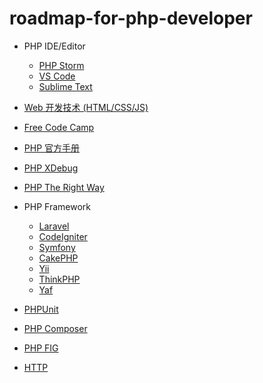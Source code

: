# roadmap-for-php-developer

- PHP IDE/Editor

  - [PHP Storm](https://www.jetbrains.com/phpstorm/)
  - [VS Code](https://code.visualstudio.com/)
  - [Sublime Text](https://www.sublimetext.com/)

- [Web 开发技术 (HTML/CSS/JS)](https://developer.mozilla.org/zh-CN/docs/Web)

- [Free Code Camp](https://www.freecodecamp.org/)

- [PHP 官方手册](https://www.php.net/manual/zh/)

- [PHP XDebug](https://xdebug.org/)

- [PHP The Right Way](https://phptherightway.com/)

- PHP Framework

  - [Laravel](https://laravel.com/)
  - [CodeIgniter](https://www.codeigniter.com/)
  - [Symfony](https://symfony.com/)
  - [CakePHP](https://cakephp.org/)
  - [Yii](https://www.yiiframework.com/)
  - [ThinkPHP](http://www.thinkphp.cn/)
  - [Yaf](https://www.php.net/manual/zh/book.yaf.php)

- [PHPUnit](https://phpunit.de/)

- [PHP Composer](https://getcomposer.org/)

- [PHP FIG](https://www.php-fig.org/)

- [HTTP](https://developer.mozilla.org/zh-CN/docs/Web/HTTP)
